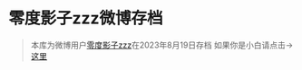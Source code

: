 # 零度影子zzz微博存档
> 本库为微博用户[零度影子zzz](https://m.weibo.cn/u/5362065429)在2023年8月19日存档
如果你是小白请点击→[这里](https://zj.e-ll.eu.org)
